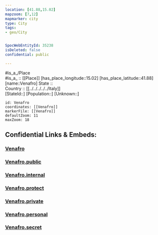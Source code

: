 ```yaml
---
location: [41.88,15.02] 
mapzoom: [7,12] 
mapmarker: city 
type: City
tags:
- geo/City


SpocWebEntityId: 35238
isDeleted: false
confidential: public

---
```

#is_a_/Place  
#is_a_ :: [[Place]] 
[has_place_longitude::15.02] 
[has_place_latitude::41.88] 
[name::Venafro] 
State ::  
Country :: [[../../../../../Italy]]  
[StateId::] 
[Population::] 
[Unknown::] 


```leaflet
id: Venafro
coordinates: [[Venafro]] 
markerFile: [[Venafro]] 
defaultZoom: 11 
maxZoom: 18
```


## Confidential Links & Embeds: 

### [Venafro](/_Standards/Earth/Continent/Europe/Europe~South/Italy/regions~Italy/Molise/Campobasso.Province/City/Venafro.md) 

### [Venafro.public](/_public/Earth/Continent/Europe/Europe~South/Italy/regions~Italy/Molise/Campobasso.Province/City/Venafro.public.md) 

### [Venafro.internal](/_internal/Earth/Continent/Europe/Europe~South/Italy/regions~Italy/Molise/Campobasso.Province/City/Venafro.internal.md) 

### [Venafro.protect](/_protect/Earth/Continent/Europe/Europe~South/Italy/regions~Italy/Molise/Campobasso.Province/City/Venafro.protect.md) 

### [Venafro.private](/_private/Earth/Continent/Europe/Europe~South/Italy/regions~Italy/Molise/Campobasso.Province/City/Venafro.private.md) 

### [Venafro.personal](/_personal/Earth/Continent/Europe/Europe~South/Italy/regions~Italy/Molise/Campobasso.Province/City/Venafro.personal.md) 

### [Venafro.secret](/_secret/Earth/Continent/Europe/Europe~South/Italy/regions~Italy/Molise/Campobasso.Province/City/Venafro.secret.md)

